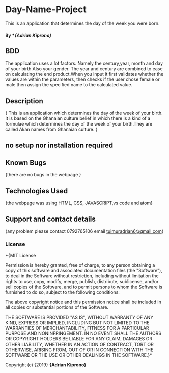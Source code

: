 # Day-Name-Project

This is an application that determines the day of the week you were born.
#### By **{Adrian Kiprono}*
## BDD
The application uses a lot factors. Namely the century,year, month and day of your birth.Also your gender.
The year and century are combined to ease on calculating the end product.When you input it first validates whether the values are within the parameters, then checks if the user chose female or male then assign the specified name to the calculated value.

## Description
{ This is an application which determines the  day of the week of your birth.
  It is based on the Ghanaian culture belief in which there is a kind of
  a formulae  which determines the day of the week of your birth.They are
  called Akan names from Ghanaian culture. }

## no setup nor installation required

##  Known Bugs
{there are no bugs in the webpage }
## Technologies Used
{the webpage was using HTML, CSS, JAVASCRIPT,vs code and atom}
## Support and contact details
{any problem  please contact 0792765106 email tuimuradrian6@gmail.com}
### License
*{MIT License


Permission is hereby granted, free of charge, to any person obtaining a copy
of this software and associated documentation files (the "Software"), to deal
in the Software without restriction, including without limitation the rights
to use, copy, modify, merge, publish, distribute, sublicense, and/or sell
copies of the Software, and to permit persons to whom the Software is
furnished to do so, subject to the following conditions:

The above copyright notice and this permission notice shall be included in all
copies or substantial portions of the Software.

THE SOFTWARE IS PROVIDED "AS IS", WITHOUT WARRANTY OF ANY KIND, EXPRESS OR
IMPLIED, INCLUDING BUT NOT LIMITED TO THE WARRANTIES OF MERCHANTABILITY,
FITNESS FOR A PARTICULAR PURPOSE AND NONINFRINGEMENT. IN NO EVENT SHALL THE
AUTHORS OR COPYRIGHT HOLDERS BE LIABLE FOR ANY CLAIM, DAMAGES OR OTHER
LIABILITY, WHETHER IN AN ACTION OF CONTRACT, TORT OR OTHERWISE, ARISING FROM,
OUT OF OR IN CONNECTION WITH THE SOFTWARE OR THE USE OR OTHER DEALINGS IN THE
SOFTWARE.}*

Copyright (c) {2019} **{Adrian Kiprono}**

